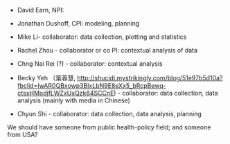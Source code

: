 
- David Earn, NPI:

- Jonathan Dushoff, CPI:  modeling, planning

- Mike Li- collaborator: data collection, plotting and statistics

- Rachel Zhou - collaborator or co PI:  contextual analysis of data

- Chng Nai Rei (?) - collaborator: contextual analysis

- Becky Yeh （葉蓉慧, http://shucidi.mystrikingly.com/blog/51e97b5d10a?fbclid=IwAR0QBxowp3BIxLbN9E8eXx5_bRcpBewq-ctsxHModjfLWZxUxQzk64SCCnE) - collaborator:  data collection, data analysis (mainly with media in Chinese)

- Chyun Shi - collaborator:  data collection, data analysis, planning

We should have someone from public health-policy field; and someone from USA?
